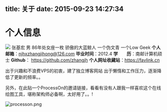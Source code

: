 title: 关于
date: 2015-09-23 14:27:34
---
# 个人信息
![](/images/default_avatar.jpg)
张基宏 男 86年处女座一枚 骄傲的大蓝鲸人
一个伪文青 一个Low Geek
**个人邮箱**：<a href="mailto:njhxzhangjihong@126.com" target="_self">njhxzhangjihong@126.com</a>
**毕业时间**：2012.4
**学　　历**：南邮计算机硕士
**Github**： https://github.com/zhangjh
**个人网址收藏站**：https://favlink.cn

出于兴趣和不浪费VPS的初衷，建了独立博客网站
出于懒惰和工作压力，逐渐降低了更新的频率。。


另外，在此贴一个ProcessOn的邀请链接，看看有没有人跟我一样喜欢这个在线绘图工具，堪称架构师必备啊，太好用了。。!

![processon.png](http://ww1.sinaimg.cn/large/62d95157ly1gsu5ffqn9qj20ku112e81.jpg)
